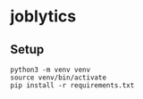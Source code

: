 # joblytics

## Setup
```
python3 -m venv venv
source venv/bin/activate
pip install -r requirements.txt
```
